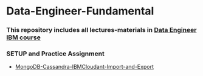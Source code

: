 # Data-Engineer-Fundamental
### This repository includes all lectures-materials in [Data Engineer IBM course](https://www.coursera.org/professional-certificates/ibm-data-engineer)

### SETUP and Practice Assignment
+ [MongoDB-Cassandra-IBMCloudant-Import-and-Export](https://cf-courses-data.s3.us.cloud-object-storage.appdomain.cloud/IBM-DB0151EN-SkillsNetwork/labs/Final%20Assignment/Setup%20and%20Practice%20Assignment.md.html)
